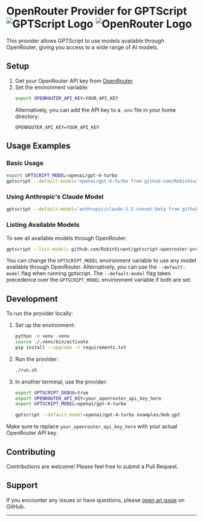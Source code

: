 # OpenRouter Provider for GPTScript ![GPTScript Logo](https://docs.gptscript.ai/img/favicon.ico) ![OpenRouter Logo](https://openrouter.ai/favicon.ico)



This provider allows GPTScript to use models available through OpenRouter, giving you access to a wide range of AI models.

## Setup

1. Get your OpenRouter API key from [OpenRouter](https://openrouter.ai/keys).
2. Set the environment variable:
   ```bash
   export OPENROUTER_API_KEY=YOUR_API_KEY
   ```
   Alternatively, you can add the API key to a `.env` file in your home directory:
   ```
   OPENROUTER_API_KEY=YOUR_API_KEY
   ```

## Usage Examples

### Basic Usage

```bash
export GPTSCRIPT_MODEL=openai/gpt-4-turbo
gptscript --default-model='openai/gpt-4-turbo from github.com/RobinVivant/gptscript-openrouter-provider' examples/helloworld.gpt
```

### Using Anthropic's Claude Model

```bash
gptscript --default-model='anthropic/claude-3.5-sonnet:beta from github.com/RobinVivant/gptscript-openrouter-provider' github.com/gptscript-ai/llm-basics-demo
```

### Listing Available Models

To see all available models through OpenRouter:

```bash
gptscript --list-models github.com/RobinVivant/gptscript-openrouter-provider
```

You can change the `GPTSCRIPT_MODEL` environment variable to use any model available through OpenRouter. Alternatively, you can use the `--default-model` flag when running gptscript. The `--default-model` flag takes precedence over the `GPTSCRIPT_MODEL` environment variable if both are set.

## Development

To run the provider locally:

1. Set up the environment:
   ```bash
   python -m venv .venv
   source ./.venv/bin/activate
   pip install --upgrade -r requirements.txt
   ```

2. Run the provider:
   ```bash
   ./run.sh
   ```

3. In another terminal, use the provider:
   ```bash
   export GPTSCRIPT_DEBUG=true
   export OPENROUTER_API_KEY=your_openrouter_api_key_here
   export GPTSCRIPT_MODEL=openai/gpt-4-turbo

   gptscript --default-model=openai/gpt-4-turbo examples/bob.gpt
   ```

Make sure to replace `your_openrouter_api_key_here` with your actual OpenRouter API key.

## Contributing

Contributions are welcome! Please feel free to submit a Pull Request.

## Support

If you encounter any issues or have questions, please [open an issue](https://github.com/RobinVivant/gptscript-openrouter-provider/issues) on GitHub.

---
